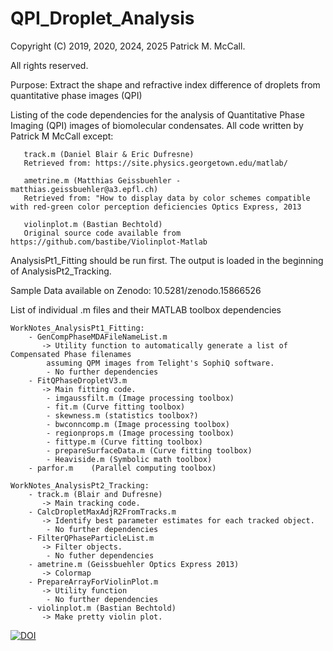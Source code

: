 # QPI_Droplet_Analysis
Copyright (C) 2019, 2020, 2024, 2025 Patrick M. McCall.

All rights reserved.

Purpose: Extract the shape and refractive index difference of droplets from quantitative phase images (QPI)

Listing of the code dependencies for the analysis of Quantitative Phase
   Imaging (QPI) images of biomolecular condensates. All code written by Patrick M McCall except:
   
       track.m (Daniel Blair & Eric Dufresne)
       Retrieved from: https://site.physics.georgetown.edu/matlab/
       
       ametrine.m (Matthias Geissbuehler - matthias.geissbuehler@a3.epfl.ch)
       Retrieved from: "How to display data by color schemes compatible with red-green color perception deficiencies Optics Express, 2013
       
       violinplot.m (Bastian Bechtold)
       Original source code available from https://github.com/bastibe/Violinplot-Matlab

 AnalysisPt1_Fitting should be run first. The output is loaded in the
   beginning of AnalysisPt2_Tracking.

 Sample Data available on Zenodo: 10.5281/zenodo.15866526
 
 List of individual .m files and their MATLAB toolbox dependencies

    WorkNotes_AnalysisPt1_Fitting:
        - GenCompPhaseMDAFileNameList.m   
           -> Utility function to automatically generate a list of Compensated Phase filenames
            assuming QPM images from Telight's SophiQ software. 
            - No further dependencies
        - FitQPhaseDropletV3.m    
           -> Main fitting code.
            - imgaussfilt.m (Image processing toolbox)
            - fit.m (Curve fitting toolbox)
            - skewness.m (statistics toolbox?)
            - bwconncomp.m (Image processing toolbox)
            - regionprops.m (Image processing toolbox)
            - fittype.m (Curve fitting toolbox)
            - prepareSurfaceData.m (Curve fitting toolbox)
            - Heaviside.m (Symbolic math toolbox)
        - parfor.m    (Parallel computing toolbox)
            
    WorkNotes_AnalysisPt2_Tracking:
        - track.m (Blair and Dufresne)    
           -> Main tracking code.
        - CalcDropletMaxAdjR2FromTracks.m     
           -> Identify best parameter estimates for each tracked object.
            - No further dependencies
        - FilterQPhaseParticleList.m      
           -> Filter objects.
            - No futher dependencies
        - ametrine.m (Geissbuehler Optics Express 2013)   
           -> Colormap
        - PrepareArrayForViolinPlot.m     
           -> Utility function
            - No further dependencies
        - violinplot.m (Bastian Bechtold)     
           -> Make pretty violin plot.

[![DOI](https://zenodo.org/badge/DOI/10.5281/zenodo.16287552.svg)](https://doi.org/10.5281/zenodo.16287552)
